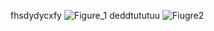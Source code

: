 fhsdydycxfy
![Figure_1](https://github.com/user-attachments/assets/817313b1-7805-488f-9b29-44a63f00af46)
deddtututuu
![Fiugre2](https://github.com/user-attachments/assets/0d804ac8-3a6b-48b1-8819-9ff565d35071)

